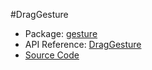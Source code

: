 #DragGesture

* Package: [gesture](api:)
* API Reference: [DragGesture](api:gesture)
* [Source Code](https://github.com/rikulo/rikulo/blob/master/client/gesture/src/DragGesture.dart)
